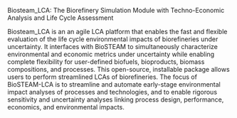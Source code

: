 Biosteam_LCA: The Biorefinery Simulation Module with Techno-Economic Analysis and Life Cycle Assessment

Biosteam_LCA is an an agile LCA platform that enables the fast and flexible evaluation of the life cycle environmental impacts of biorefineries under uncertainty. It interfaces with BioSTEAM to simultaneously characterize environmental and economic metrics under uncertainty while enabling complete flexibility for user-defined biofuels, bioproducts, biomass compositions, and processes. This open-source, installable package allows users to perform streamlined LCAs of biorefineries. The focus of BioSTEAM-LCA is to streamline and automate early-stage environmental impact analyses of processes and technologies, and to enable rigorous sensitivity and uncertainty analyses linking process design, performance, economics, and environmental impacts.  
